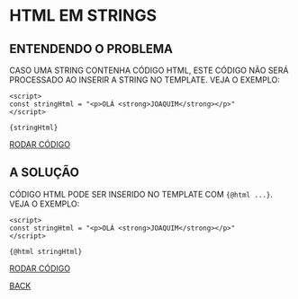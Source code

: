 # HTML EM STRINGS

## ENTENDENDO O PROBLEMA

CASO UMA STRING CONTENHA CÓDIGO HTML, ESTE CÓDIGO NÃO SERÁ PROCESSADO AO INSERIR A STRING NO TEMPLATE. VEJA O EXEMPLO:

```svelte
<script>
const stringHtml = "<p>OLÁ <strong>JOAQUIM</strong></p>"
</script>

{stringHtml}
```

[RODAR CÓDIGO](https://svelte.dev/repl/bf5643c8da66426e90ddb1c54824055b)

## A SOLUÇÃO

CÓDIGO HTML PODE SER INSERIDO NO TEMPLATE COM `{@html ...}`. VEJA O EXEMPLO:

```svelte
<script>
const stringHtml = "<p>OLÁ <strong>JOAQUIM</strong></p>"
</script>

{@html stringHtml}
```

[RODAR CÓDIGO](https://svelte.dev/repl/c0299e1f0ba542bcb31d69d5c2e136e6)

[BACK](../LEIAME.md)
